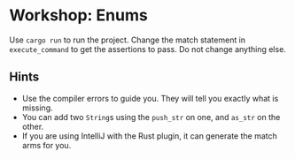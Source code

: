 # Workshop: Enums

Use `cargo run` to run the project. Change the match statement in `execute_command` to get the assertions to pass. Do not change anything else.

## Hints

* Use the compiler errors to guide you. They will tell you exactly what is missing.
* You can add two `String`s using the `push_str` on one, and `as_str` on the other. 
* If you are using IntelliJ with the Rust plugin, it can generate the match arms for you.
